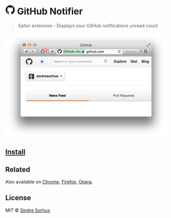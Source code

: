 # <img src="GitHub Notifier.safariextension/Icon.png" width="30"> GitHub Notifier

> Safari extension - Displays your GitHub notifications unread count

[![](screenshot.png)][install]


## [Install][install]


## Related

Also available on [Chrome](https://github.com/sindresorhus/github-notifier-chrome), [Firefox](https://github.com/sindresorhus/github-notifier-firefox), [Opera](https://github.com/sindresorhus/github-notifier-opera).


## License

MIT © [Sindre Sorhus](http://sindresorhus.com)


[install]: https://raw.githubusercontent.com/sindresorhus/github-notifier-safari/master/GitHub%20Notifier.safariextz?raw=true
